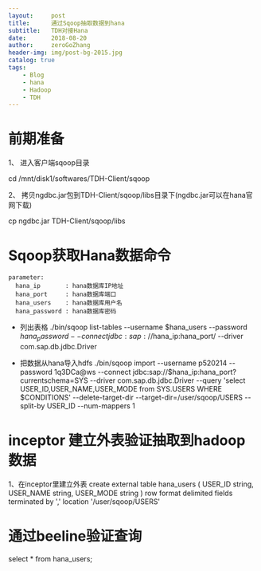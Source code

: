 ```yaml
---
layout:     post
title:      通过Sqoop抽取数据到hana
subtitle:   TDH对接Hana
date:       2018-08-20  
author:     zeroGoZhang
header-img: img/post-bg-2015.jpg
catalog: true
tags:
    - Blog
    - hana
    - Hadoop
    - TDH
---
```


# 前期准备
1、 进入客户端sqoop目录

   cd /mnt/disk1/softwares/TDH-Client/sqoop

2、 拷贝ngdbc.jar包到TDH-Client/sqoop/libs目录下(ngdbc.jar可以在hana官网下载)

   cp ngdbc.jar TDH-Client/sqoop/libs

# Sqoop获取Hana数据命令
```
parameter:
  hana_ip       : hana数据库IP地址
  hana_port     : hana数据库端口
  hana_users    : hana数据库用户名
  hana_password : hana数据库密码
```
* 列出表格
./bin/sqoop list-tables --username $hana_users --password $hana_password --connect jdbc:sap://$hana_ip:hana_port/ --driver com.sap.db.jdbc.Driver

* 把数据从hana导入hdfs
./bin/sqoop import --username p520214 --password 1q3DCa@ws --connect jdbc:sap://$hana_ip:hana_port?currentschema=SYS  --driver com.sap.db.jdbc.Driver --query 'select USER_ID,USER_NAME,USER_MODE from SYS.USERS WHERE $CONDITIONS' --delete-target-dir  --target-dir=/user/sqoop/USERS --split-by USER_ID --num-mappers 1

# inceptor 建立外表验证抽取到hadoop数据
1、在inceptor里建立外表
create external table hana_users (
USER_ID string,
USER_NAME string,
USER_MODE string
)
row format delimited fields terminated by ','
location '/user/sqoop/USERS'

# 通过beeline验证查询

select * from hana_users;
